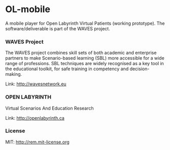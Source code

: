 # OL-mobile
A mobile player for Open Labyrinth Virtual Patients (working prototype).
The software/deliverable is part of the WAVES project. 

### WAVES Project
The WAVES project combines skill sets of both academic and enterprise partners to make Scenario-based learning (SBL) more accessible for a wide range of professions.  SBL techniques are widely recognised as a key tool in the educational toolkit, for safe training in competency and decision-making.

Link: http://wavesnetwork.eu

### OPEN LABYRINTH
Virtual Scenarios And Education Research

Link: http://openlabyrinth.ca

### License

MIT: http://rem.mit-license.org

